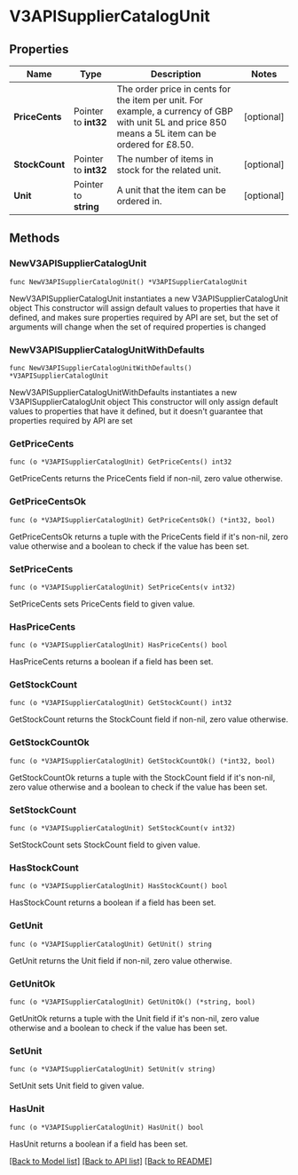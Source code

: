 # V3APISupplierCatalogUnit

## Properties

Name | Type | Description | Notes
------------ | ------------- | ------------- | -------------
**PriceCents** | Pointer to **int32** | The order price in cents for the item per unit. For example, a currency of GBP with unit 5L and price 850 means a 5L item can be ordered for £8.50. | [optional] 
**StockCount** | Pointer to **int32** | The number of items in stock for the related unit. | [optional] 
**Unit** | Pointer to **string** | A unit that the item can be ordered in. | [optional] 

## Methods

### NewV3APISupplierCatalogUnit

`func NewV3APISupplierCatalogUnit() *V3APISupplierCatalogUnit`

NewV3APISupplierCatalogUnit instantiates a new V3APISupplierCatalogUnit object
This constructor will assign default values to properties that have it defined,
and makes sure properties required by API are set, but the set of arguments
will change when the set of required properties is changed

### NewV3APISupplierCatalogUnitWithDefaults

`func NewV3APISupplierCatalogUnitWithDefaults() *V3APISupplierCatalogUnit`

NewV3APISupplierCatalogUnitWithDefaults instantiates a new V3APISupplierCatalogUnit object
This constructor will only assign default values to properties that have it defined,
but it doesn't guarantee that properties required by API are set

### GetPriceCents

`func (o *V3APISupplierCatalogUnit) GetPriceCents() int32`

GetPriceCents returns the PriceCents field if non-nil, zero value otherwise.

### GetPriceCentsOk

`func (o *V3APISupplierCatalogUnit) GetPriceCentsOk() (*int32, bool)`

GetPriceCentsOk returns a tuple with the PriceCents field if it's non-nil, zero value otherwise
and a boolean to check if the value has been set.

### SetPriceCents

`func (o *V3APISupplierCatalogUnit) SetPriceCents(v int32)`

SetPriceCents sets PriceCents field to given value.

### HasPriceCents

`func (o *V3APISupplierCatalogUnit) HasPriceCents() bool`

HasPriceCents returns a boolean if a field has been set.

### GetStockCount

`func (o *V3APISupplierCatalogUnit) GetStockCount() int32`

GetStockCount returns the StockCount field if non-nil, zero value otherwise.

### GetStockCountOk

`func (o *V3APISupplierCatalogUnit) GetStockCountOk() (*int32, bool)`

GetStockCountOk returns a tuple with the StockCount field if it's non-nil, zero value otherwise
and a boolean to check if the value has been set.

### SetStockCount

`func (o *V3APISupplierCatalogUnit) SetStockCount(v int32)`

SetStockCount sets StockCount field to given value.

### HasStockCount

`func (o *V3APISupplierCatalogUnit) HasStockCount() bool`

HasStockCount returns a boolean if a field has been set.

### GetUnit

`func (o *V3APISupplierCatalogUnit) GetUnit() string`

GetUnit returns the Unit field if non-nil, zero value otherwise.

### GetUnitOk

`func (o *V3APISupplierCatalogUnit) GetUnitOk() (*string, bool)`

GetUnitOk returns a tuple with the Unit field if it's non-nil, zero value otherwise
and a boolean to check if the value has been set.

### SetUnit

`func (o *V3APISupplierCatalogUnit) SetUnit(v string)`

SetUnit sets Unit field to given value.

### HasUnit

`func (o *V3APISupplierCatalogUnit) HasUnit() bool`

HasUnit returns a boolean if a field has been set.


[[Back to Model list]](../README.md#documentation-for-models) [[Back to API list]](../README.md#documentation-for-api-endpoints) [[Back to README]](../README.md)


